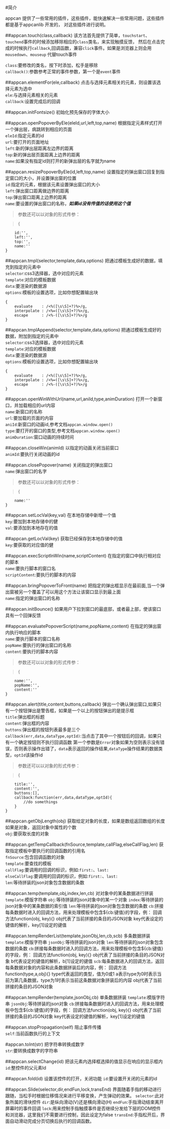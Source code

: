 #简介

appcan 提供了一些常用的插件，这些插件，能快速解决一些常用问题，这些插件都是基于appcanlib 开发的，
对这些插件进行说明。

##appcan.touch(class,callback)
该方法首先提供了简单，`touchstart`、`touchend`事件的时候添加移除相应的`class`类名，来实现触摸反馈，
然后在点击完成的时候执行`callback`,回调函数，兼容`click`事件。如果是浏览器上则会用`mousedown`、`mouseup`
代替touch事件    

`class`:要修改的类名，按下时添加，松手是移除   
`callback()`:参数参考正常的事件参数，第一个是`event`事件    

##appcan.elementFor(ele,callback)
点击与选择元素相关的元素，则设置该选择元素为选中   
`ele`:与选择元素相关的元素    
`callback`:设置完成后的回调    

##appcan.initFontsize()
初始化预先保存的字体大小   

##appcan.openPopoverByEle(eleId,url,left,top,name)
根据指定元素样式打开一个弹出层，病跳转到相应的页面   
`eleId`:指定元素的id   
`url`:要打开的页面地址    
`left`:新的弹出层距离左边界的距离   
`top`:新的弹出层页面距离上边界的距离   
`name`:如果没有指定id则打开的新弹出层的名字就为name    

##appcan.resizePopoverByEle(id,left,top,name)
设置指定的弹出窗口回复到指定窗口的大小，并设置弹出窗的位置   
`id`:指定的元素，根据该元素设置弹出窗口的大小   
`left`:弹出窗口距离做边界的距离   
`top`:弹出窗口距离上边界的距离  
`name`:要设置的弹出窗口的名称，_**如果id没有传值的话使用这个值**_

> 参数还可以以对象的形式传参：

>     {
        id:'',
        left:'',
        top:'',
        name:''
    }

##appcan.tmpl(selector,template,data,options)
把通过模板生成好的数据，填充到指定的元素中   
`selector`:css3选择器，选中对应的元素   
`template`:对应的模板数据    
`data`:要渲染的数据源    
`options`:模板的设置选项，比如你想配置输出块    

    {
        evaluate    : /<%([\s\S]+?)%>/g,
        interpolate : /<%=([\s\S]+?)%>/g,   
        escape      : /<%-([\s\S]+?)%>/g    
    } 


##appcan.tmplAppend(selector,template,data,options)
把通过模板生成好的数据，附加到指定的元素中   
`selector`:css3选择器，选中对应的元素   
`template`:对应的模板数据    
`data`:要渲染的数据源    
`options`:模板的设置选项，比如你想配置输出块    

    {
        evaluate    : /<%([\s\S]+?)%>/g,
        interpolate : /<%=([\s\S]+?)%>/g,   
        escape      : /<%-([\s\S]+?)%>/g    
    } 

##appcan.openWinWithUrl(name,url,aniId,type,animDuration)
打开一个新窗口，并加载相应的url内容   
`name`:新窗口的名称   
`url`:要加载的页面的内容   
`aniId`:新窗口的动画id,参考文档`appcan.window.open()`   
`type`:要打开的窗口的类型,参考文档`appcan.window.open()`  
`animDuration`:窗口动画的持续时间    

##appcan.closeWin(animId)
以指定的动画关闭当前窗口   
`animId`:要执行关闭动画的id   

##appcan.closePopover(name)
关闭指定的弹出窗口   
`name`:弹出窗口的名字    

> 参数还可以以对象的形式传参：

>     {
        name:''
    }  

##appcan.setLocVal(key,val)
在本地存储中新增一个值   
`key`:要加到本地存储中的健   
`val`:要添加到本地存在的值   

##appcan.getLocVal(key)
获取已经保存到本地存储中的值   
`key`:要获取的对应值的健   

##appcan.execScriptInWin(name,scriptContent)
在指定的窗口中执行相对应的脚本    
`name`:要执行脚本的窗口名    
`scriptContent`:要执行的脚本的内容    

##appcan.bringPopoverToFront(name)
把指定的弹出框显示在最前面,当一个弹出窗被另一个覆盖了可以用这个方法让该窗口显示到最上面    
`name`:指定的弹出窗口的名称   

##appcan.initBounce()
如果用户下拉到窗口的最底部，或者最上部，使该窗口具有一个回弹反馈   

##appcan.evaluatePopoverScript(name,popName,content)
在指定的弹出窗内执行响应的脚本    
`name`:要执行脚本的窗口名称    
`popName`:要执行的弹出窗口的名称   
`content`:要执行的脚本内容    

> 参数还可以以对象的形式传参：   

>     {
        name:'',
        popName:'',
        content:''
    }

##appcan.alert(title,content,buttons,callback)
弹出一个确认弹出窗口,如果只有一个按钮弹出是警告框，如果是一个以上的按钮弹出的是提示框   
`title`:弹出框的标题    
`content`:弹出框的内容   
`buttons`:弹出框的按钮列表最多是三个   
`callback(err,data,dataType,optId)`:当点击了其中一个按钮后的回调，如果只有一个确定按钮则不执行回调函数
第一个参数是`Error`对象如果为空则表示没有错误，否则表示操作出错了，`data`表示返回的操作结果,`dataType`操作结果的数据类型，`optId`该操作id    

> 参数还可以以对象的形式传参：

>     {
        title:'',
        content:'',
        buttons:[],
        callback:function(err,data,dataType,optId){
            //do somethings
        }
    }

##appcan.getObjLength(obj)
获取给定对象的长度，如果是数组返回数组的长度如果是对象，返回对象中属性的个数   
`obj`:要获取长度的对象   


##appcan.getTempCallback(fnSource,template,callFlag,elseCallFlag,len)
获取指定模板中要执行的回调函数的引用名   
`fnSource`:包含回调函数的对象  
`template`:要查找的模板    
`callFlag`:要调用的回调的标识，例如:`first:`、`last:`   
`elseCallFlag`:要调用的回调的标识，例如:`first:`、`last:`   
`len`:等待拼装的json对象包含数据的条数

##appcan.temp(template,obj,index,len,cb)
对对象中的某条数据进行拼装
`template`:模版字符串
`obj`:等待拼装的json对象中的某一个对象
`index`:等待拼装的json对象中的某条数据的索引值
`len`:等待拼装的json对象包含数据的条数
`cb`:拼接每条数据时进入的回调方法，用来处理模板中包含${cb:键值}的字段，例：
回调方法function(obj, key){}
obj代表了当前拼接的条目的JSON对象
key代表设定的键值的解析，key[1]设定的键值

##appcan.tempRenderList(template,jsonObj,len,cb,scb)
多条数据拼装
`template`:模版字符串
`jsonObj`:等待拼装的json对象
`len`:等待拼装的json对象包含数据的条数
`cb`:拼接每条数据时进入的回调方法，用来处理模板中包含${cb:键值}的字段，例：
回调方法function(obj, key){}
obj代表了当前拼接的条目的JSON对象
b代表设定的键值的解析，b[1]设定的键值
`scb`:每条数据进入的回调方法，返回每条数据对象的内容和此条数据拼装后的内容，例：
回调方法function(type,a,obj){}
type代表返回的类型，值为0或1
a表示type为0时表示当前为第几条数据，type为1时表示当前这条数据对象拼装后的内容
obj代表了当前拼接的条目的JSON对象


##appcan.tempRender(template,jsonObj,cb)
单条数据拼装
`template`:模版字符串
`jsonObj`:等待拼装的json对象
`cb`:拼接每条数据时进入的回调方法，用来处理模板中包含${cb:键值}的字段，例：
回调方法function(obj, key){}
obj代表了当前拼接的条目的JSON对象
key代表设定的键值的解析，key[1]设定的键值

##appcan.stopPropagation(self)
阻止事件传播   
`self`:当前函数执行的上下文

#appcan.toInt(str)
把字符串转换成数字  
`str`:要转换成数字的字符串  

##appcan.selectChange(id)
把该元素内选择框选择的值显示在响应的显示框内
`id`:整控件的父元素Id   

##appcan.fold(id)
设置该控件的打开，关闭功能
`id`:要设置开关闭的元素的id

##appcan.Slide(selector,dir,endFun,lock,transEnd)
界面随着手指的移动进行跟随，当松手时根据位移情况来进行平移变换，产生弹动的效果。
`selector`:此对象所属的滑块控件
`dir`:是纵向滑动(V)还是横向滑动(H)
`endFun`:手指滑动结束离开屏幕时的事件回调
`lock`:用来控制手指触摸事件是否继续分发给下层的DOM控件和浏览器，这里我们不需要进行控制，因此设定为false
`transEnd`:手指松开后，界面自动滑动完成分页切换后执行的回调函数。



